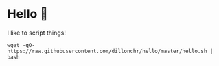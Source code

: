 # Hello :wave:
I like to script things!

`wget -qO- https://raw.githubusercontent.com/dillonchr/hello/master/hello.sh | bash`
